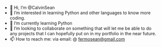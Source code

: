 - 👋 Hi, I’m @CalvinSean
- 👀 I’m interested in learning Python and other languages to know more coding.
- 🌱 I’m currently learning Python
- 💞️ I’m looking to collaborate on something that will let me be able to do any projects that I can hopefully put on in my portfolio in the near future.
- 📫 How to reach me: via email: @ fermosean@gmail.com

<!---
CalvinSean/CalvinSean is a ✨ special ✨ repository because its `README.md` (this file) appears on your GitHub profile.
You can click the Preview link to take a look at your changes.
--->
